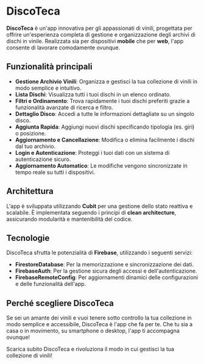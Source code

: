# DiscoTeca

**DiscoTeca** è un'app innovativa per gli appassionati di vinili, progettata per offrire un'esperienza completa di gestione e organizzazione degli archivi di dischi in vinile. Realizzata sia per dispositivi **mobile** che per **web**, l'app consente di lavorare comodamente ovunque.

## Funzionalità principali
- **Gestione Archivio Vinili**: Organizza e gestisci la tua collezione di vinili in modo semplice e intuitivo.
- **Lista Dischi**: Visualizza tutti i tuoi dischi in un elenco ordinato.
- **Filtri e Ordinamento**: Trova rapidamente i tuoi dischi preferiti grazie a funzionalità avanzate di ricerca e filtro.
- **Dettaglio Disco**: Accedi a tutte le informazioni dettagliate su un singolo disco.
- **Aggiunta Rapida**: Aggiungi nuovi dischi specificando tipologia (es. giri) o posizione.
- **Aggiornamento e Cancellazione**: Modifica o elimina facilmente i dischi dal tuo archivio.
- **Login e Autenticazione**: Proteggi i tuoi dati con un sistema di autenticazione sicuro.
- **Aggiornamento Automatico**: Le modifiche vengono sincronizzate in tempo reale su tutti i dispositivi.

## Architettura
L'app è sviluppata utilizzando **Cubit** per una gestione dello stato reattiva e scalabile. È implementata seguendo i principi di **clean architecture**, assicurando modularità e mantenibilità del codice.

## Tecnologie
DiscoTeca sfrutta le potenzialità di **Firebase**, utilizzando i seguenti servizi:
- **FirestoreDatabase**: Per la memorizzazione e sincronizzazione dei dati.
- **FirebaseAuth**: Per la gestione sicura degli accessi e dell'autenticazione.
- **FirebaseRemoteConfig**: Per aggiornamenti dinamici delle configurazioni e delle funzionalità dell'app.

## Perché scegliere DiscoTeca
Se sei un amante dei vinili e vuoi tenere sotto controllo la tua collezione in modo semplice e accessibile, DiscoTeca è l'app che fa per te. Che tu sia a casa o in movimento, su smartphone o desktop, l'app ti accompagna ovunque!

Scarica subito DiscoTeca e rivoluziona il modo in cui gestisci la tua collezione di vinili!

